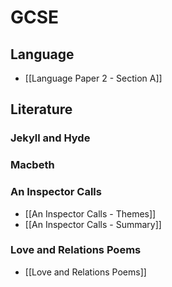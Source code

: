 # GCSE
## Language
- [[Language Paper 2 - Section A]]
## Literature
### Jekyll and Hyde
### Macbeth
### An Inspector Calls
- [[An Inspector Calls - Themes]]
- [[An Inspector Calls - Summary]]
### Love and Relations Poems
- [[Love and Relations Poems]]